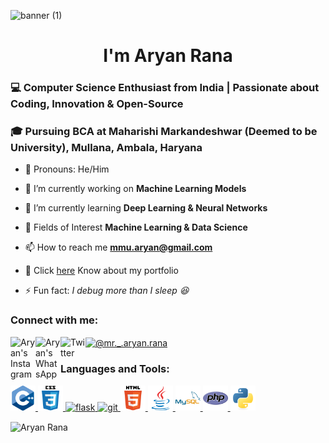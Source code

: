 ![banner (1)](https://user-images.githubusercontent.com/76683598/121713108-1baeb000-cafa-11eb-955e-c970d98952e6.png)

<h1 align="center"> I'm Aryan Rana</h1>

<h3 align="left">💻 Computer Science Enthusiast from India | Passionate about Coding, Innovation & Open-Source</h3>
<h3 align="left">🎓 Pursuing BCA at Maharishi Markandeshwar (Deemed to be University), Mullana, Ambala, Haryana</h3>

<p align="left">  </p>

- 👦 Pronouns: He/Him

- 🔭 I’m currently working on **Machine Learning Models**
- 📖 I’m currently learning **Deep Learning & Neural Networks**
- 🌱 Fields of Interest **Machine Learning & Data Science**

- 📫 How to reach me **[mmu.aryan@gmail.com](mailto:mmu.aryan@gmail.com)**

- 📄 Click [here](https://mr-aryan-rana.netlify.app/) Know about my portfolio

- ⚡ Fun fact: *I debug more than I sleep 😆*

<h3 align="left">Connect with me:</h3>
<p align="left">
<a href="https://www.linkedin.com/in/mr-aryan-rana/" target="blank"><img align="center" src="https://raw.githubusercontent.com/rahuldkjain/github-profile-readme-generator/master/src/images/icons/Social/linked-in-alt.svg" alt="@mr._.aryan.rana" height="30" width="40" /></a>
<a href="https://www.instagram.com/mr._.aryan.rana/?hl=en">
  <img align="left" alt="Aryan's Instagram" width="40px" src="https://raw.githubusercontent.com/hussainweb/hussainweb/main/icons/instagram.png" />
</a>
<a href="https://wa.me/919905251524" target="_blank">
<img align="left" alt="Aryan's WhatsApp" width="40px" src="https://upload.wikimedia.org/wikipedia/commons/6/6b/WhatsApp.svg" />
</a>
<a href="https://x.com/Mr_Aryan_Rana?s=09" target="_blank">
  <img align="left" alt="Twitter"  width="40px" src="https://upload.wikimedia.org/wikipedia/commons/9/95/Twitter_new_X_logo.png"/>
</a>
</p>

<h3 align="left">Languages and Tools:</h3>
<p align="left"> 
<a href="https://www.w3schools.com/cpp/" target="_blank" rel="noreferrer"> <img src="https://raw.githubusercontent.com/devicons/devicon/master/icons/cplusplus/cplusplus-original.svg" alt="cplusplus" width="40" height="40"/> </a> <a href="https://www.w3schools.com/css/" target="_blank" rel="noreferrer"> <img src="https://raw.githubusercontent.com/devicons/devicon/master/icons/css3/css3-original-wordmark.svg" alt="css3" width="40" height="40"/> </a> <a href="https://flask.palletsprojects.com/" target="_blank" rel="noreferrer"> <img src="https://flask.palletsprojects.com/en/stable/_images/flask-name.svg" alt="flask" width="40" height="40"/> </a> <a href="https://git-scm.com/" target="_blank" rel="noreferrer"> <img src="https://www.vectorlogo.zone/logos/git-scm/git-scm-icon.svg" alt="git" width="40" height="40"/> </a> <a href="https://www.w3.org/html/" target="_blank" rel="noreferrer"> <img src="https://raw.githubusercontent.com/devicons/devicon/master/icons/html5/html5-original-wordmark.svg" alt="html5" width="40" height="40"/> </a> <a href="https://www.java.com" target="_blank" rel="noreferrer"> <img src="https://raw.githubusercontent.com/devicons/devicon/master/icons/java/java-original.svg" alt="java" width="40" height="40"/> </a> <a href="https://www.mysql.com/" target="_blank" rel="noreferrer"> <img src="https://raw.githubusercontent.com/devicons/devicon/master/icons/mysql/mysql-original-wordmark.svg" alt="mysql" width="40" height="40"/> </a> <a href="https://www.php.net" target="_blank" rel="noreferrer"> <img src="https://raw.githubusercontent.com/devicons/devicon/master/icons/php/php-original.svg" alt="php" width="40" height="40"/> </a> <a href="https://www.python.org" target="_blank" rel="noreferrer"> <img src="https://raw.githubusercontent.com/devicons/devicon/master/icons/python/python-original.svg" alt="python" width="40" height="40"/> </a> </p>

<!--<p><img align="left" src="https://github-readme-stats.vercel.app/api/top-langs?username=mr-aryan-rana&show_icons=true&locale=en&layout=compact" alt="Aryan Rana" /></p>-->

<!--<p>-->
  <img align="center" src="https://github-readme-stats.vercel.app/api/top-langs/?username=mr-aryan-rana&layout=compact&langs_count=8" alt="Aryan Rana" />
</p>
<br clear="left"/>
